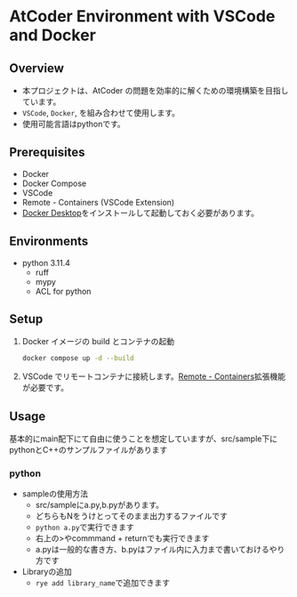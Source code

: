 # AtCoder Environment with VSCode and Docker

## Overview

- 本プロジェクトは、AtCoder の問題を効率的に解くための環境構築を目指しています。
- `VSCode`, `Docker`, を組み合わせて使用します。
- 使用可能言語はpythonです。

## Prerequisites

- Docker
- Docker Compose
- VSCode
- Remote - Containers (VSCode Extension)
- [Docker Desktop](https://www.docker.com/products/docker-desktop)をインストールして起動しておく必要があります。

## Environments

- python 3.11.4
  - ruff
  - mypy
  - ACL for python

## Setup

1. Docker イメージの build とコンテナの起動

   ```bash
   docker compose up -d --build
   ```

2. VSCode でリモートコンテナに接続します。[Remote - Containers](https://marketplace.visualstudio.com/items?itemName=ms-vscode-remote.remote-containers)拡張機能が必要です。

## Usage
基本的にmain配下にて自由に使うことを想定していますが、src/sample下にpythonとC++のサンプルファイルがあります

### python
- sampleの使用方法
  - src/sampleにa.py,b.pyがあります。
  - どちらもNをうけとってそのまま出力するファイルです
  - `python a.py`で実行できます
  - 右上の>やcommmand + returnでも実行できます
  - a.pyは一般的な書き方、b.pyはファイル内に入力まで書いておけるやり方です
- Libraryの追加
  - `rye add library_name`で追加できます
